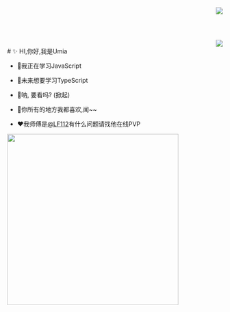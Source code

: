 <div align="right">
    <div>
        <img style="margin-top:60px" src="https://github-readme-stats.vercel.app/api?username=yume233">
    </div>
    <div>
        <img style="margin-top:60px" src="https://count.getloli.com/get/@yume233?theme=gelbooru">
    </div>
</div>
# ✨ HI,你好,我是Umia

* 📘我正在学习JavaScript

* 🔷未来想要学习TypeScript

* 💐呐, 要看吗? (掀起)

* 💌你所有的地方我都喜欢,闻~~

* ❤️我师傅是[@LF112](https://github.com/LF112)有什么问题请找他在线PVP

<img style="width:400px;" align="left" src="https://s2.loli.net/2022/09/02/PgWza1ZNHVUBpAo.jpg"></img>

